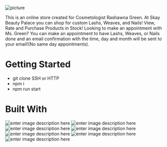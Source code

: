 
![picture](../styles/images/pinapple_readme.png)




This is an online store created for Cosmetologist Rashawna Green. At Skay Beauty Palace you can shop for custom Lashs, Weaves, and Nails! View, Rate and Purchase Products in Stock! Looking to make an appointment with Ms. Green? You can make an appointment to have Lashs, Weaves, or Nails done and an email confirmation with the time, day and month will be sent to your email!(No same day appointments).




# Getting Started
- git clone SSH or HTTP
- npm i
- npm run start


# Built With

![enter image description here](https://proxy.duckduckgo.com/iu/?u=https://cdn-ak.f.st-hatena.com/images/fotolife/h/hirooooo-lab/20160713/20160713002241.jpg&f=1)
![enter image description here](https://proxy.duckduckgo.com/iu/?u=https://www.sitepen.com/blog/wp-content/uploads/2015/01/es6.png&f=1)
![enter image description here](https://proxy.duckduckgo.com/iu/?u=https://firebase.google.com/images/social.png&f=1)
![enter image description here](https://proxy.duckduckgo.com/iu/?u=https://i1.wp.com/david-barreto.com/wp-content/uploads/2016/05/webpack-12-638.jpg?resize=638%252C359&f=1)
![enter image description here](https://proxy.duckduckgo.com/iu/?u=https://raygun.com/blog/wp-content/uploads/2017/06/sass-tutorial.png&f=1)
![enter image description here](https://proxy.duckduckgo.com/iu/?u=https://tse1.mm.bing.net/th?id=OIP.XFP9KklvOJJAiVXwkv2v2wHaDt&pid=15.1&f=1)
![enter image description here](https://proxy.duckduckgo.com/iu/?u=https://www.brandeps.com/logo-download/L/Lodash-01.png&f=1)

